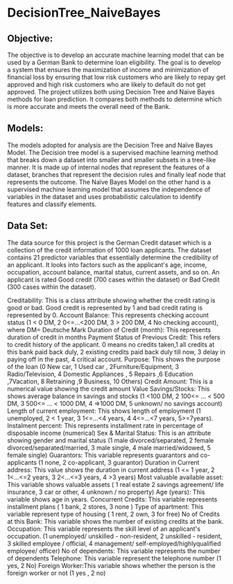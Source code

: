 # DecisionTree_NaiveBayes
## Objective:  
The objective is to develop an accurate machine learning model that can be used by a German Bank to determine loan  eligibility. The goal is to develop a system that ensures the maximization of income and minimization of financial loss by ensuring that low risk customers who are likely to repay get approved and high risk customers who are likely to default do not get approved. The project utilizes both using Decision Tree and Naive Bayes methods for loan prediction. It compares both methods to determine which is more accurate and meets the overall need of the Bank.

## Models: 
The models adopted for analysis are the Decision Tree and Naïve Bayes Model. The Decision tree model is a supervised machine learning method that  breaks down a dataset into smaller and smaller subsets in a tree-like manner. It is made up of internal nodes that represent the features of a dataset, branches that represent the decision rules and finally leaf node that represents the outcome. The Naïve Bayes Model on the other hand is a supervised machine learning model that assumes the independence of variables in the dataset and uses probabilistic calculation to identify features and classify elements.

## Data Set:  
The data source for this project is the German Credit dataset which is a collection of the credit information of 1000 loan applicants. The dataset contains 21 predictor variables that essentially determine the credibility of an applicant. It looks into factors such as the applicant's age, income, occupation, account balance, marital status, current assets, and so on. An applicant is rated Good credit (700 cases within the dataset) or Bad Credit (300 cases within the dataset).

Creditability: This is a class attribute  showing whether the credit rating is good or bad. Good credit is represented by 1 and bad credit rating is represented by 0.
Account Balance: This represents checking account status (1 < 0 DM, 2 0<=...<200 DM, 3 > 200 DM, 4 No checking account), where DM= Deutsche Mark 
Duration of Credit (month): This represents duration of credit in months 
Payment Status of Previous Credit: This refers  to  credit history of the applicant.  0 means no credits taken,1 all credits at this bank paid back duly, 2 existing credits paid back duly till now, 3 delay in paying off in the past, 4 critical account.
Purpose: This shows the purpose of the loan (0 New car, 1 Used car , 2Furniture/Equipment, 3 Radio/Television, 4 Domestic Appliances , 5 Repairs ,6 Education ,7Vacation, 8 Retraining ,9 Business, 10 Others)
Credit Amount: This is a numerical value showing the credit amount
Value Savings/Stocks: This shows average balance in savings and stocks (1  <100 DM, 2 100<= ... < 500 DM, 3  500<= ... < 1000 DM, 4  =>1000 DM,
 5 unknown/ no savings account)
Length of  current employment: This shows length of employment (1  unemployed,
 2 < 1 year, 3 1<=...<4 years, 4 4<=…<7 years, 5>=7years).
Instalment percent: This represents installment rate in percentage of disposable income (numerical)
Sex & Marital Status: This is an attribute showing gender and marital status 
(1 male  divorced/separated, 2 female  divorced/separated/married, 3  male single,
 4 male  married/widowed, 5  female  single)
Guarantors: This variable represents guarantors and co-applicants (1  none, 2  co-applicant, 3  guarantor)
Duration in  Current address: This value shows the duration in current address 
(1 <= 1 year, 2 1<...<=2 years, 3 2<...<=3 years, 4 >3 years)
Most valuable available asset: This variable shows valuable assets ( 1  real estate 2  savings agreement/ life insurance,
3  car or other, 4  unknown / no property)
Age (years): This variable shows age in years.
Concurrent Credits: This variable represents installment plans ( 1  bank, 2  stores, 3  none )
Type of apartment: This variable represent type of housing ( 1  rent, 2  own, 3  for free)
No of Credits at this Bank: This variable shows the number of existing credits at the bank.
Occupation: This variable represents the skill level of an applicant's occupation.  (1  unemployed/ unskilled - 
non-resident, 2  unskilled - resident, 3  skilled employee / official, 4  management/ self-employed/highlyqualified employee/ officer)
No of dependents: This variable represents the number of dependents
Telephone: This variable represent the telephone number (1 yes, 2 No)
Foreign Worker:This variable shows whether the person is the foreign worker or not (1 yes , 2 no)

